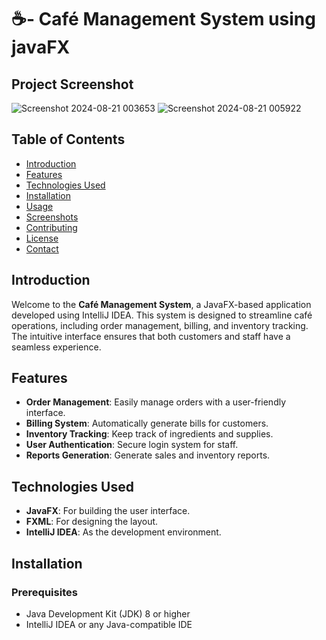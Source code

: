 # ☕- Café Management System using javaFX

## Project Screenshot
![Screenshot 2024-08-21 003653](https://github.com/user-attachments/assets/931ef27e-ad87-4547-8cfe-5e192c538fe9)
![Screenshot 2024-08-21 005922](https://github.com/user-attachments/assets/44d777ce-ce87-4e21-9a26-d0950ea8a3dc)



## Table of Contents

- [Introduction](#introduction)
- [Features](#features)
- [Technologies Used](#technologies-used)
- [Installation](#installation)
- [Usage](#usage)
- [Screenshots](#screenshots)
- [Contributing](#contributing)
- [License](#license)
- [Contact](#contact)

## Introduction

Welcome to the **Café Management System**, a JavaFX-based application developed using IntelliJ IDEA. This system is designed to streamline café operations, including order management, billing, and inventory tracking. The intuitive interface ensures that both customers and staff have a seamless experience.

## Features

- **Order Management**: Easily manage orders with a user-friendly interface.
- **Billing System**: Automatically generate bills for customers.
- **Inventory Tracking**: Keep track of ingredients and supplies.
- **User Authentication**: Secure login system for staff.
- **Reports Generation**: Generate sales and inventory reports.

## Technologies Used

- **JavaFX**: For building the user interface.
- **FXML**: For designing the layout.
- **IntelliJ IDEA**: As the development environment.


## Installation

### Prerequisites

- Java Development Kit (JDK) 8 or higher
- IntelliJ IDEA or any Java-compatible IDE


